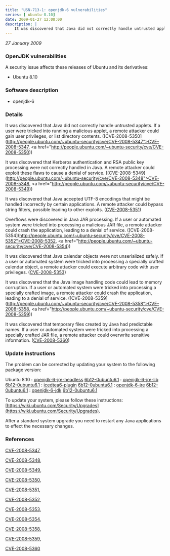 ```yaml
---
title: "USN-713-1: openjdk-6 vulnerabilities"
series: [ ubuntu-8.10]
date: 2009-01-27 12:00:00
description: |
    It was discovered that Java did not correctly handle untrusted applets. If a user were tricked into running a malicious applet, a remote attacker could gain user privileges, or list directory contents. ([CVE-2008-5350](http://people.ubuntu.com/~ubuntu-security/cve/CVE-2008-5347">CVE-2008-5347</a>, <a href="http://people.ubuntu.com/~ubuntu-security/cve/CVE-2008-5350))
--- 
```

 
 

*27 January 2009*

### OpenJDK vulnerabilities

A security issue affects these releases of Ubuntu and its derivatives:

* Ubuntu 8.10

### Software description

* openjdk-6 

### Details

It was discovered that Java did not correctly handle untrusted applets. If a user were tricked into running a malicious applet, a remote attacker could gain user privileges, or list directory contents. ([CVE-2008-5350](http://people.ubuntu.com/~ubuntu-security/cve/CVE-2008-5347">CVE-2008-5347</a>, <a href="http://people.ubuntu.com/~ubuntu-security/cve/CVE-2008-5350))

It was discovered that Kerberos authentication and RSA public key processing were not correctly handled in Java. A remote attacker could exploit these flaws to cause a denial of service. ([CVE-2008-5349](http://people.ubuntu.com/~ubuntu-security/cve/CVE-2008-5348">CVE-2008-5348</a>, <a href="http://people.ubuntu.com/~ubuntu-security/cve/CVE-2008-5349))

It was discovered that Java accepted UTF-8 encodings that might be handled incorrectly by certain applications. A remote attacker could bypass string filters, possible leading to other exploits. ([CVE-2008-5351](http://people.ubuntu.com/~ubuntu-security/cve/CVE-2008-5351))

Overflows were discovered in Java JAR processing. If a user or automated system were tricked into processing a malicious JAR file, a remote attacker could crash the application, leading to a denial of service. ([CVE-2008-5354](http://people.ubuntu.com/~ubuntu-security/cve/CVE-2008-5352">CVE-2008-5352</a>, <a href="http://people.ubuntu.com/~ubuntu-security/cve/CVE-2008-5354))

It was discovered that Java calendar objects were not unserialized safely. If a user or automated system were tricked into processing a specially crafted calendar object, a remote attacker could execute arbitrary code with user privileges. ([CVE-2008-5353](http://people.ubuntu.com/~ubuntu-security/cve/CVE-2008-5353))

It was discovered that the Java image handling code could lead to memory corruption. If a user or automated system were tricked into processing a specially crafted image, a remote attacker could crash the application, leading to a denial of service. ([CVE-2008-5359](http://people.ubuntu.com/~ubuntu-security/cve/CVE-2008-5358">CVE-2008-5358</a>, <a href="http://people.ubuntu.com/~ubuntu-security/cve/CVE-2008-5359))

It was discovered that temporary files created by Java had predictable names. If a user or automated system were tricked into processing a specially crafted JAR file, a remote attacker could overwrite sensitive information. ([CVE-2008-5360](http://people.ubuntu.com/~ubuntu-security/cve/CVE-2008-5360)) 

### Update instructions

The problem can be corrected by updating your system to the following package version:

Ubuntu 8.10
 : [openjdk-6-jre-headless](https://launchpad.net/ubuntu/+source/openjdk-6) <span> [6b12-0ubuntu6.1](https://launchpad.net/ubuntu/+source/openjdk-6/6b12-0ubuntu6.1) </span> 
 : [openjdk-6-jre-lib](https://launchpad.net/ubuntu/+source/openjdk-6) <span> [6b12-0ubuntu6.1](https://launchpad.net/ubuntu/+source/openjdk-6/6b12-0ubuntu6.1) </span> 
 : [icedtea6-plugin](https://launchpad.net/ubuntu/+source/openjdk-6) <span> [6b12-0ubuntu6.1](https://launchpad.net/ubuntu/+source/openjdk-6/6b12-0ubuntu6.1) </span> 
 : [openjdk-6-jre](https://launchpad.net/ubuntu/+source/openjdk-6) <span> [6b12-0ubuntu6.1](https://launchpad.net/ubuntu/+source/openjdk-6/6b12-0ubuntu6.1) </span> 
 : [openjdk-6-jdk](https://launchpad.net/ubuntu/+source/openjdk-6) <span> [6b12-0ubuntu6.1](https://launchpad.net/ubuntu/+source/openjdk-6/6b12-0ubuntu6.1) </span> 

To update your system, please follow these instructions: [https://wiki.ubuntu.com/Security/Upgrades](https://wiki.ubuntu.com/Security/Upgrades).

After a standard system upgrade you need to restart any Java applications to effect the necessary changes. 

### References

 
 [CVE-2008-5347](http://people.ubuntu.com/~ubuntu-security/cve/CVE-2008-5347), 

 [CVE-2008-5348](http://people.ubuntu.com/~ubuntu-security/cve/CVE-2008-5348), 

 [CVE-2008-5349](http://people.ubuntu.com/~ubuntu-security/cve/CVE-2008-5349), 

 [CVE-2008-5350](http://people.ubuntu.com/~ubuntu-security/cve/CVE-2008-5350), 

 [CVE-2008-5351](http://people.ubuntu.com/~ubuntu-security/cve/CVE-2008-5351), 

 [CVE-2008-5352](http://people.ubuntu.com/~ubuntu-security/cve/CVE-2008-5352), 

 [CVE-2008-5353](http://people.ubuntu.com/~ubuntu-security/cve/CVE-2008-5353), 

 [CVE-2008-5354](http://people.ubuntu.com/~ubuntu-security/cve/CVE-2008-5354), 

 [CVE-2008-5358](http://people.ubuntu.com/~ubuntu-security/cve/CVE-2008-5358), 

 [CVE-2008-5359](http://people.ubuntu.com/~ubuntu-security/cve/CVE-2008-5359), 

 [CVE-2008-5360](http://people.ubuntu.com/~ubuntu-security/cve/CVE-2008-5360)
 

